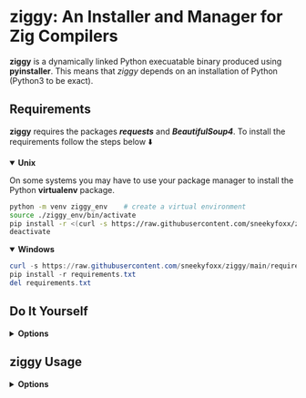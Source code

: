 # ziggy: An Installer and Manager for Zig Compilers

**ziggy** is a dynamically linked Python execuatable binary produced using **pyinstaller**. This means that *ziggy* depends on an installation of Python (Python3 to be exact).

## Requirements

**ziggy** requires the packages ***requests*** and ***BeautifulSoup4***. To install the requirements follow the steps below :arrow_down:

<details open>
<summary><strong>Unix</strong></summary>

On some systems you may have to use your package manager to install the Python **virtualenv** package.

``` bash 
python -m venv ziggy_env    # create a virtual environment
source ./ziggy_env/bin/activate
pip install -r <(curl -s https://raw.githubusercontent.com/sneekyfoxx/ziggy/main/requirements.txt)
deactivate
```
</details>

<details open>
<summary><strong>Windows</strong></summary>

``` powershell
curl -s https://raw.githubusercontent.com/sneekyfoxx/ziggy/main/requirements.txt > requirements.txt
pip install -r requirements.txt
del requirements.txt
```
</details>

## Do It Yourself

<details>
<summary><strong>Options</strong></summary>

```bash
# Download the Github repository
git clone https://gihub.com/sneekyfoxx/ziggy && cd ziggy

# Use Python zippapp
python3 -m zipapp -o ziggy -p "/usr/bin/env python3" -c pkg

# Move the executable zip file to a location of your choice

# Linux
mv ./ziggy ~/.local/bin/ziggy

# Windows
move .\ziggy c:\Windows\System32\ziggy
# or
pyinstaller -F -n ziggy .\ziggy\pkg\__main__.py
move .\ziggy c:\Windows\System32\ziggy
```
</details>

## ziggy Usage

<details>
<summary><strong>Options</strong></summary>

```bash
VERSION means **stable** or **master**

ziggy delete   VERSION   # delete the given installed compiler version
ziggy fetch    VERSION   # fetch the given supporting compiler version from the internet
ziggy use      VERSION   # use the supplied version as the default compiler
```
</details>
